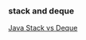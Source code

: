 
### stack and deque  

[Java Stack vs Deque](http://baddotrobot.com/blog/2013/01/10/stack-vs-deque/)

